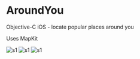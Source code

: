 # AroundYou
Objective-C iOS - locate popular places around you

Uses MapKit

<img src="Simulator Screen Shot - iPhone Xʀ - 2019-12-06 at 14.26.46.png" alt="s1"/>

<img src="Simulator Screen Shot - iPhone Xʀ - 2019-12-06 at 14.27.19.png" alt="s1"/>

<img src="Simulator Screen Shot - iPhone Xʀ - 2019-12-06 at 14.27.48.png" alt="s1"/>
